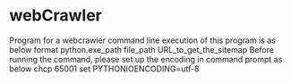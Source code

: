 # webCrawler
Program for a webcrawler
command line execution of this program is as below format
python.exe_path file_path URL_to_get_the_sitemap
Before running the command, please set up the encoding in command prompt as below
chcp 65001
set PYTHONIOENCODING=utf-8
